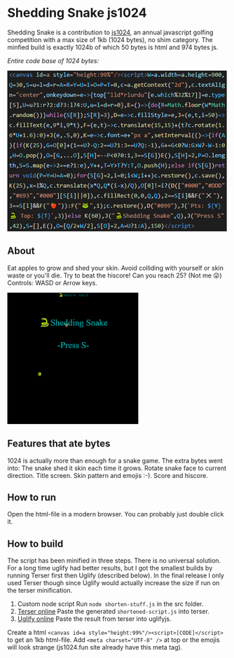 # Shedding Snake js1024

Shedding Snake is a contribution to [js1024](https://js1024.fun/), an annual javascript golfing competition with a max size of 1kb (1024 bytes), no shim category. The minfied build is exactly 1024b of which 50 bytes is html and 974 bytes js.



*Entire code base of 1024 bytes:*

![code base](./code.png)


## About

Eat apples to grow and shed your skin. Avoid colliding with yourself or skin waste or you'll die. Try to beat the hiscore! Can you reach 25? (Not me 😜)
Controls: WASD or Arrow keys.

![game play](./gameplay300.gif)

## Features that ate bytes

1024 is actually more than enough for a snake game. The extra bytes went into: The snake shed it skin each time it grows. Rotate snake face to current direction. Title screen. Skin pattern and  emojis :-). Score and hiscore.

## How to run

Open the html-file in a modern browser. You can probably just double click it.

## How to build

The script has been minified in three steps. There is no universal solution. For a long time uglify had better results, but I got the smallest builds by running Terser first then Uglify (described below). In the final release I only used Terser though since Uglify would actually increase the size if run on the terser minification.

1. Custom node script
   Run `node shorten-stuff.js` in the src folder.
2. [Terser online](https://xem.github.io/terser-online/)
   Paste the generated `shortened-script.js` into terser.
3. [Uglify online](https://skalman.github.io/UglifyJS-online/)
   Paste the result from terser into uglifyjs.

Create a html `<canvas id=a style="height:99%"/><script>[CODE]</script>` to get an 1kb html-file. Add `<meta charset="UTF-8" />` at top or the emojis will look strange (js1024.fun site already have this meta tag).
